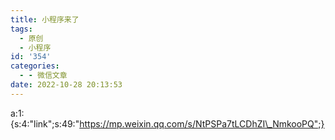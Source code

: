```yaml
---
title: 小程序来了
tags:
  - 原创
  - 小程序
id: '354'
categories:
  - - 微信文章
date: 2022-10-28 20:13:53
---
```


a:1:{s:4:"link";s:49:"https://mp.weixin.qq.com/s/NtPSPa7tLCDhZI\_NmkooPQ";}